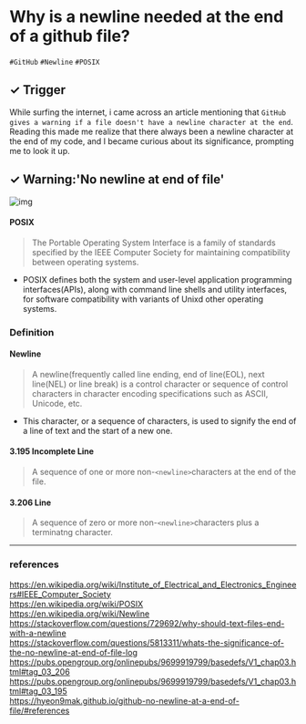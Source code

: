 # Why is a newline needed at the end of a github file?
`#GitHub` `#Newline` `#POSIX`

## ✓ Trigger
While surfing the internet, i came across an article mentioning that `GitHub gives a warning if a file doesn't have a newline character at the end`. Reading this made me realize that there always been a newline character at the end of my code, and I became curious about its significance, prompting me to look it up.

## ✓ Warning:'No newline at end of file'

![img](https://github.com/celestedayoung/TIL/assets/144453750/def2fda7-351c-4c6c-9eb3-666e5186c0cf)

#### POSIX
> The Portable Operating System Interface is a family of standards specified by the IEEE Computer Society for maintaining compatibility between operating systems.
- POSIX defines both the system and user-level application programming interfaces(APIs), along with command line shells and utility interfaces, for software compatibility with variants of Unixd other operating systems.


### Definition

#### Newline
> A newline(frequently called line ending, end of line(EOL), next line(NEL) or line break) is a control character or sequence of control characters in character encoding specifications such as ASCII, Unicode, etc.
- This character, or a sequence of characters, is used to signify the end of a line of text and the start of a new one.


#### 3.195 Incomplete Line
> A sequence of one or more non-`<newline>`characters at the end of the file.

#### 3.206 Line
> A sequence of zero or more non-`<newline>`characters plus a terminatng <newline> character.


---
### references
https://en.wikipedia.org/wiki/Institute_of_Electrical_and_Electronics_Engineers#IEEE_Computer_Society  
https://en.wikipedia.org/wiki/POSIX  
https://en.wikipedia.org/wiki/Newline  
https://stackoverflow.com/questions/729692/why-should-text-files-end-with-a-newline  
https://stackoverflow.com/questions/5813311/whats-the-significance-of-the-no-newline-at-end-of-file-log  
https://pubs.opengroup.org/onlinepubs/9699919799/basedefs/V1_chap03.html#tag_03_206  
https://pubs.opengroup.org/onlinepubs/9699919799/basedefs/V1_chap03.html#tag_03_195  
https://hyeon9mak.github.io/github-no-newline-at-a-end-of-file/#references